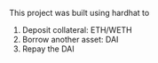 This project was built using hardhat to

1. Deposit collateral: ETH/WETH
2. Borrow another asset: DAI
3. Repay the DAI